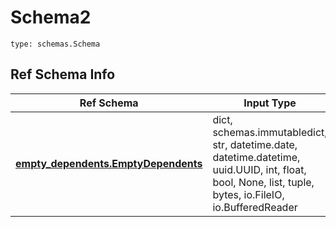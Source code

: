 # Schema2
```
type: schemas.Schema
```

## Ref Schema Info
Ref Schema | Input Type | Output Type
---------- | ---------- | -----------
[**empty_dependents.EmptyDependents**](../../../../../../components/schema/empty_dependents.md) | dict, schemas.immutabledict, str, datetime.date, datetime.datetime, uuid.UUID, int, float, bool, None, list, tuple, bytes, io.FileIO, io.BufferedReader | schemas.immutabledict, str, float, int, bool, None, tuple, bytes, io.FileIO
